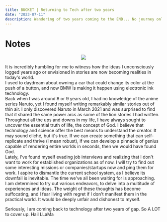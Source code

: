 ```yaml
---
title: BUCKET | Returning to Tech after two years 
date: "2023-07-11"
description: Wandering of two years coming to the END... No journey only DEATH
---
```


# Notes 


<p align="center">
<img src="https://th.bing.com/th/id/OIP.xHDAwUVDcFDTzm5_9zjfmAHaFj?pid=ImgDet&rs=1" max-width="100%" max-height="100%"  object-fit="contain" />
</p>


It is incredibly humbling for me to witness how the ideas I unconsciously logged years ago or envisioned in stories are now becoming realities in today's world.
<br />
I used to daydream about owning a car that could change its color at the push of a button, and now BMW is making it happen using electronic ink technology.
<br />
Back when I was around 8 or 9 years old, I had no knowledge of the anime series Naruto, yet I found myself writing remarkably similar stories out of thin air. I only discovered Naruto in March 2021 and was surprised to find that it shared the same power arcs as some of the lion stories I had written.
<br />
Throughout all the ups and downs in my life, I have always sought to uncover the essential truth of life, the concept of God. I believe that technology and science offer the best means to understand the creator. It may sound cliché, but it's true. If we can create something that can self-replicate and thrive (i mean robust), if we can develop a pinnacle of genius capable of rendering entire worlds in seconds, then we would have found God.
<br />
Lately, I've found myself evading job interviews and realizing that I don't want to work for established organizations as of now. I will try to find out some interesting missions or companies/startups now and ping them for work. I aspire to dismantle the current school system, as I believe its downfall is inevitable. The time we've all been waiting for is approaching.
<br />
I am determined to try out various endeavors, to delve into a multitude of experiences and ideas. The weight of these thoughts has become suffocating, and I fear living with regret if I don't manifest them in the practical world. It would be deeply unfair and dishonest to myself.
<br /> 

Seriously, I am coming back to technology after two years of gap. So A LOT to cover up. Hail LLaMa
